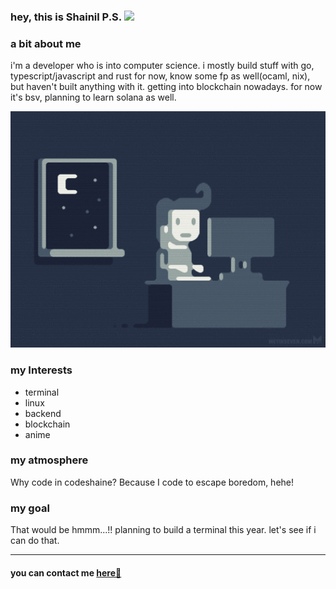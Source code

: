 ### hey, this is Shainil P.S. <img src="https://media.giphy.com/media/hvRJCLFzcasrR4ia7z/giphy.gif" width="30px">

### a bit about me

i'm a developer who is into computer science. i mostly build stuff with go, typescript/javascript and rust for now, know some fp as well(ocaml, nix), but haven't built anything with it.
getting into blockchain nowadays. for now it's bsv, planning to learn solana as well.  

<img style="width:50vh" src="./coding.gif" alt="Programmer Gif">

### my Interests

- terminal
- linux
- backend
- blockchain
- anime

### my atmosphere

Why code in codeshaine? Because I code to escape boredom, hehe!

### my goal

That would be hmmm...!! planning to build a terminal this year. let's see if i can do that. 

---

#### you can contact me  [here📨]("mailto:shainilps.work@gmail.com")
